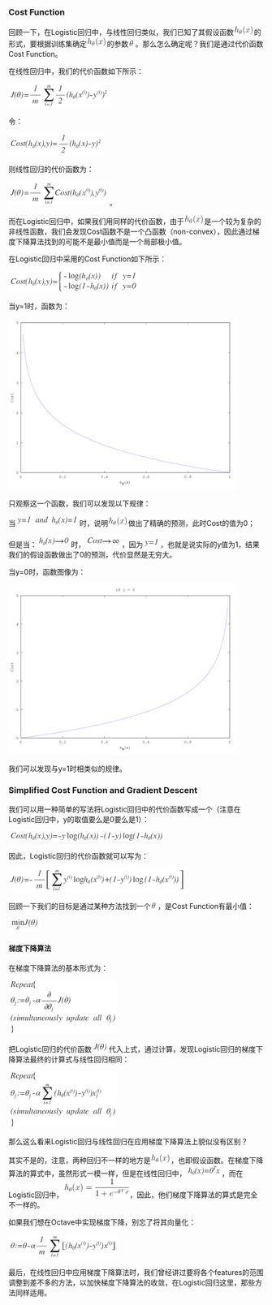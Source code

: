 ### Cost Function

回顾一下，在Logistic回归中，与线性回归类似，我们已知了其假设函数![02](./img/02.png)的形式，要根据训练集确定![02](./img/02.png)的参数![08](./img/08.png)。那么怎么确定呢？我们是通过代价函数Cost Function。

在线性回归中，我们的代价函数如下所示：

![30](./img/30.png)

令：

![31](./img/31.png)

则线性回归的代价函数为：

![32](./img/32.png)。

而在Logistic回归中，如果我们用同样的代价函数，由于![02](./img/02.png)是一个较为复杂的非线性函数，我们会发现Cost函数不是一个凸函数（non-convex），因此通过梯度下降算法找到的可能不是最小值而是一个局部极小值。

在Logistic回归中采用的Cost Function如下所示：

![33](./img/33.png)

当y=1时，函数为：

<img src="./img/34.png" width="450px"/>

只观察这一个函数，我们可以发现以下规律：

当![35](./img/35.png)时，说明![02](./img/02.png)做出了精确的预测，此时Cost的值为0；

但是当：![36](./img/36.png)时，![37](./img/37.png)，因为![38](./img/38.png)，也就是说实际的y值为1，结果我们的假设函数做出了0的预测，代价显然是无穷大。

当y=0时，函数图像为：

<img src="./img/39.png" width="450px"/>

我们可以发现与y=1时相类似的规律。

### Simplified Cost Function and Gradient Descent

我们可以用一种简单的写法将Logistic回归中的代价函数写成一个（注意在Logistic回归中，y的取值要么是0要么是1）：

![40](./img/40.png)

因此，Logistic回归的代价函数就可以写为：

![41](./img/41.png)

回顾一下我们的目标是通过某种方法找到一个![08](./img/08.png)，是Cost Function有最小值：

![42](./img/42.png)

#### 梯度下降算法

在梯度下降算法的基本形式为：

![43](./img/43.png)

把Logistic回归的代价函数![44](./img/44.png)代入上式，通过计算，发现Logistic回归的梯度下降算法最终的计算式与线性回归相同：

![45](./img/45.png)

那么这么看来Logistic回归与线性回归在应用梯度下降算法上貌似没有区别？

其实不是的，注意，两种回归不一样的地方是![02](./img/02.png)，也即假设函数。在梯度下降算法的算式中，虽然形式一模一样，但是在线性回归中，![46](./img/46.png)，而在Logistic回归中，![06](./img/06.png)，因此，他们梯度下降算法的算式是完全不一样的。

如果我们想在Octave中实现梯度下降，别忘了将其向量化：

![47](./img/47.png)

最后，在线性回归中应用梯度下降算法时，我们曾经讲过要将各个features的范围调整到差不多的方法，以加快梯度下降算法的收敛，在Logistic回归这里，那些方法同样适用。